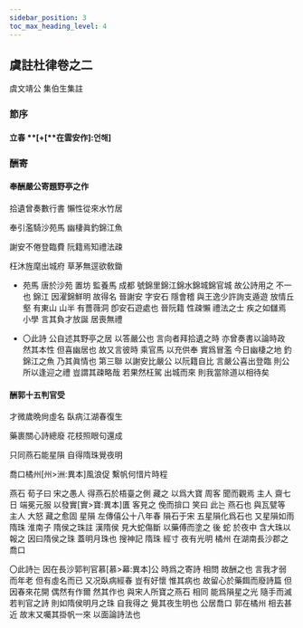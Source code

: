 ```yaml
---
sidebar_position: 3
toc_max_heading_level: 4
---
```


## 虞註杜律卷之二

虞文靖公 集伯生集註

### 節序

#### 立春 **[+[**在雲安作]:언해]



### 酬寄

#### 奉酬嚴公寄題野亭之作

拾遺曾奏數行書 懶性從來水竹居

奉引濫騎沙苑馬 幽棲眞釣錦江魚

謝安不倦登臨費 阮籍焉知禮法疎

枉沐旌麾出城府 草茅無逕欲敎鋤 

* 苑馬 唐於沙苑 置坊 監養馬 成都 號錦里錦江錦水錦城錦官城 故公詩用之 不一也 錦江 因濯錦鮮明 故得名 晉謝安 字安石 隱會稽 與王逸少許詢支遁遊 放情丘壑 有東山 山半 有薔薇洞 卽安石遊處也 晉阮籍 性疎懶 禮法之士 疾之如讎焉 小學 言其負才放誕 居喪無禮

* 〇此詩 公自述其野亭之居 以答嚴公也 言向者拜拾遺之時 亦曾奏書以論時政 然其本性 但喜幽居也 故又言彼時 乘官馬 以充供奉 實爲冒濫 今日幽棲之地 釣錦江之魚 乃其眞情也 第三聯 以謝安比嚴公 以阮籍自比 言嚴公喜出登臨 則公所以逢迎之禮 豈謂其疎略哉 若果然枉駕 出城而來 則我當除道以相待矣

#### 酬郭十五判官受

才微歲晩尙虛名 臥病江湖春復生

藥裹關心詩總廢 花枝照眼句還成

只同燕石能星隕 自得隋珠覺夜明

喬口橘州[州>洲:異本]風浪促 繫帆何惜片時程

燕石 荀子曰 宋之愚人 得燕石於梧臺之側 藏之 以爲大寶 周客 聞而觀焉 主人 齋七日 端冕元服 以發實[實>寶:異本]匱 客見之 俛而揜口 笑曰 此는 燕石也 與瓦甓等 主人 大怒 藏之愈固 星隕 左傳僖公十八年春 隕石于宋 五星隕化爲石也 又星隕如雨 隋珠 淮南子 隋侯之珠註 漢隋侯 見大蛇傷斷 以藥傅而塗之 後 蛇 於夜中 含大珠以報之 因曰隋侯之珠 蓋明月珠也 搜神記 隋珠 經寸 夜有光明 橘州 在湖南長沙郡之喬口

〇此詩는 因在長沙郭判官慕[慕>幕:異本]公 時爲之寄詩 相問 故酬之也 言我才弱而年老 但有虛名而已 又况臥病經春 豈有好懷 惟其病也 故留心於藥餌而廢詩篇 但因春來花開 偶然有作爾 然其作也 與宋人所寶之燕石 相同 能爲隕星之光 隨手而滅 若判官之詩 則如隋侯明月之珠 自我得之 覺其夜生明也 公居喬口 郭在橘州 相去甚近 故末又囑其掛帆一來 以面論詩法也
